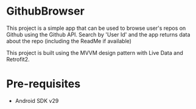 # GithubBrowser
This project is a simple app that can be used to browse user's repos on Github using the Github API. Search by 'User Id' and the app returns data about the repo (including the ReadMe if available)

This project is built using the MVVM design pattern with Live Data and Retrofit2.


# Pre-requisites
- Android SDK v29
